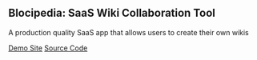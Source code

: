 ## Blocipedia: SaaS Wiki Collaboration Tool

A production quality SaaS app that allows users to create their own wikis

[Demo Site](https://blocipedia-noel123iamme.herokuapp.com/)
[Source Code](https://github.com/noel123iamme/Blocipedia)